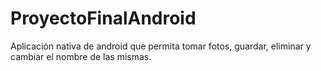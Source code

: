 # ProyectoFinalAndroid
Aplicación nativa de android que permita tomar fotos, guardar, eliminar y cambiar el nombre de las mismas.
